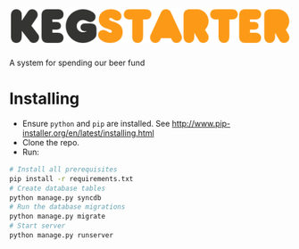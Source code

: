 ![KegStarter](https://github.com/cibyr/kegstarter/raw/master/main/static/logo.png)
==========

A system for spending our beer fund

Installing
==========

* Ensure `python` and `pip` are installed. See http://www.pip-installer.org/en/latest/installing.html
* Clone the repo.
* Run:
    
```bash
# Install all prerequisites
pip install -r requirements.txt
# Create database tables
python manage.py syncdb
# Run the database migrations
python manage.py migrate
# Start server
python manage.py runserver
```
